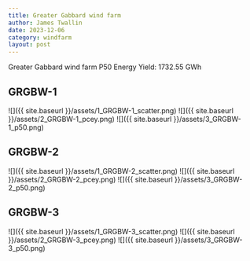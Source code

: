 ```yaml
---
title: Greater Gabbard wind farm
author: James Twallin
date: 2023-12-06
category: windfarm
layout: post
---
```

Greater Gabbard wind farm P50 Energy Yield: 1732.55 GWh

GRGBW-1
-------------
![]({{ site.baseurl }}/assets/1_GRGBW-1_scatter.png)
![]({{ site.baseurl }}/assets/2_GRGBW-1_pcey.png)
![]({{ site.baseurl }}/assets/3_GRGBW-1_p50.png)

GRGBW-2
-------------
![]({{ site.baseurl }}/assets/1_GRGBW-2_scatter.png)
![]({{ site.baseurl }}/assets/2_GRGBW-2_pcey.png)
![]({{ site.baseurl }}/assets/3_GRGBW-2_p50.png)

GRGBW-3
-------------
![]({{ site.baseurl }}/assets/1_GRGBW-3_scatter.png)
![]({{ site.baseurl }}/assets/2_GRGBW-3_pcey.png)
![]({{ site.baseurl }}/assets/3_GRGBW-3_p50.png)

